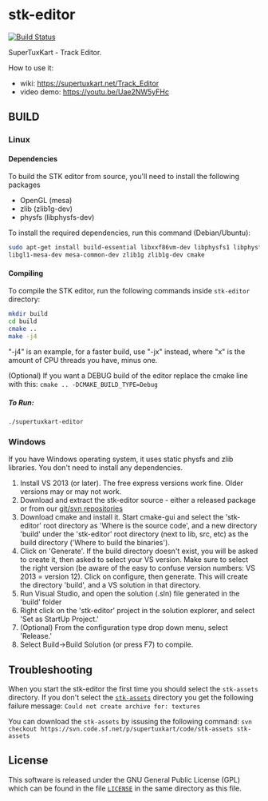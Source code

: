 # stk-editor

[![Build Status](https://travis-ci.org/supertuxkart/stk-editor.svg)](https://travis-ci.org/supertuxkart/stk-editor)

SuperTuxKart - Track Editor.

How to use it:

- wiki: <https://supertuxkart.net/Track_Editor>
- video demo: <https://youtu.be/Uae2NW5yFHc>

## BUILD

### Linux

#### Dependencies

To build the STK editor from source, you'll need to install the following packages

- OpenGL (mesa)
- zlib (zlib1g-dev)
- physfs (libphysfs-dev)

To install the required dependencies, run this command (Debian/Ubuntu):

```bash
sudo apt-get install build-essential libxxf86vm-dev libphysfs1 libphysfs-dev \
libgl1-mesa-dev mesa-common-dev zlib1g zlib1g-dev cmake
```

#### Compiling

To compile the STK editor, run the following commands inside `stk-editor` directory:

```bash
mkdir build
cd build
cmake ..
make -j4
```

"-j4" is an example, for a faster build, use "-jx" instead, where "x" is the amount of CPU threads you have, minus one.

(Optional) If you want a DEBUG build of the editor replace the cmake line with this:
```cmake .. -DCMAKE_BUILD_TYPE=Debug```

##### To Run:

`./supertuxkart-editor`

### Windows

If you have Windows operating system, it uses static physfs and zlib libraries. You don't need to install any dependencies.

1. Install VS 2013 (or later). The free express versions work fine. Older versions may or may not work.
2. Download and extract the stk-editor source - either a released package or from our [git/svn repositories](http://supertuxkart.sourceforge.net/Source_control)
3. Download cmake and install it. Start cmake-gui and select the 'stk-editor' root directory as 'Where is the source code', and a new directory 'build' under the 'stk-editor' root directory (next to lib, src, etc) as the build directory ('Where to build the binaries').
4. Click on 'Generate'. If the build directory doesn't exist, you will be asked to create it, then asked to select your VS version. Make sure to select the right version (be aware of the easy to confuse version numbers: VS 2013 = version 12). Click on configure, then generate. This will create the directory 'build', and a VS solution in that directory.
5. Run Visual Studio, and open the solution (.sln) file generated in the 'build' folder
6. Right click on the 'stk-editor' project in the solution explorer, and select 'Set as StartUp Project.'
7. (Optional) From the configuration type drop down menu, select 'Release.'
8. Select Build->Build Solution (or press F7) to compile.

## Troubleshooting

When you start the stk-editor the first time you should select the `stk-assets` directory.
If you don't select the [`stk-assets`](https://supertuxkart.net/Source_control) directory you get the following failure message:
```Could not create archive for: textures```

You can download the `stk-assets` by issusing the following command:
```svn checkout https://svn.code.sf.net/p/supertuxkart/code/stk-assets stk-assets```

## License

This software is released under the GNU General Public License (GPL) which
can be found in the file [`LICENSE`](LICENSE) in the same directory as this file.
